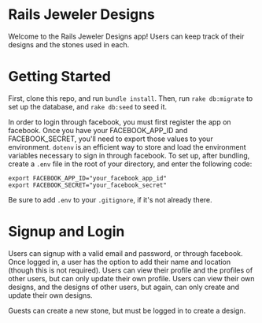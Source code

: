 # Rails Jeweler Designs

Welcome to the Rails Jeweler Designs app! Users can keep track of their designs and the stones used in each.  

# Getting Started

First, clone this repo, and run ```bundle install```. Then, run ```rake db:migrate``` to set up the database, and ```rake db:seed``` to seed it.

In order to login through facebook, you must first register the app on facebook. Once you have your FACEBOOK_APP_ID and FACEBOOK_SECRET, you'll need to export those values to your environment. ```dotenv``` is an efficient way to store and load the environment variables necessary to sign in through facebook. To set up, after bundling, create a ```.env``` file in the root of your directory, and enter the following code:

```
export FACEBOOK_APP_ID="your_facebook_app_id"
export FACEBOOK_SECRET="your_facebook_secret"
```

Be sure to add ```.env``` to your ```.gitignore```, if it's not already there.


# Signup and Login

Users can signup with a valid email and password, or through facebook. Once logged in, a user has the option to add their name and location (though this is not required). Users can view their profile and the profiles of other users, but can only update their own profile. Users can view their own designs, and the designs of other users, but again, can only create and update their own designs.

Guests can create a new stone, but must be logged in to create a design.
